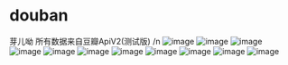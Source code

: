 # douban
芽儿呦
所有数据来自豆瓣ApiV2(测试版)
/n
![image](https://github.com/djw296393911123/douban/tree/master/imageload/Screenshot_20170420-172829.png)
![image](https://github.com/djw296393911123/douban/tree/master/imageload/Screenshot_20170420-172837.png)
![image](https://github.com/djw296393911123/douban/tree/master/imageload/Screenshot_20170420-172847.png)
![image](https://github.com/djw296393911123/douban/tree/master/imageload/Screenshot_20170420-172855.png)
![image](https://github.com/djw296393911123/douban/tree/master/imageload/Screenshot_20170420-172901.png)
![image](https://github.com/djw296393911123/douban/tree/master/imageload/Screenshot_20170420-172910.png)
![image](https://github.com/djw296393911123/douban/tree/master/imageload/Screenshot_20170420-172918.png)
![image](https://github.com/djw296393911123/douban/tree/master/imageload/Screenshot_20170420-172925.png)
![image](https://github.com/djw296393911123/douban/tree/master/imageload/Screenshot_20170420-172951.png)
![image](https://github.com/djw296393911123/douban/tree/master/imageload/Screenshot_20170420-173005.png)
![image](https://github.com/djw296393911123/douban/tree/master/imageload/Screenshot_20170420-173013.png)

